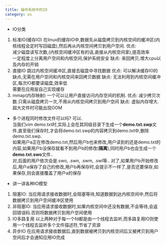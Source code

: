 ```yaml
---
title: 操作系统中的IO
category: os
---
```


- IO分类
1. 标准IO(缓存IO)
在linux的缓存IO中,数据先从磁盘拷贝到内核空间的缓冲区(内核线程会定时写回磁盘),然后再从内核空间拷贝到用户空间.
优点:  
减少磁盘读写次数,(内核空间缓冲区有的话,直接从内核空间拿),提高效率  
一定程度上分离用户空间和内核空间,保护系统安全
缺点: 
来回拷贝,增大cpu以及内存的开销
2. 直接IO
跳过内核空间缓冲区,直接去磁盘中寻找数据
优点: 
可以解决缓存IO的缺点,无需在用户空间和内核空间来回拷贝数据
缺点:
无法利用到内核空间缓冲区,每次IO都要读磁盘,效率低  
需要在应用层自己实现缓存
3. mmap(内存映射)
一个可以让用户直接访问内存空间的机制.
优点:
减少拷贝次数.只需从磁盘拷贝一次,不用从内核空间拷贝到用户空间
缺点: 
虚拟内存增大. 超大文件时可能出现OOM

- 多个进程同时修改文件可以吗?
可以.  
当我们vim demo.txt时,实际上会在其同级目录下生成一个**demo.txt.swp**文件,直至我们保存时,才会将demo.txt.swp的内容拷贝到demo.txt中,删除demo.txt.swp.  
如果用户a正在修改demo.txt,然后用户b也来修改,用户读到的还是demo.txt的内容,如果用户b没保存就看不到用户b的修改(**隔离**),同时用户b也会生成一个**demo.txt.swo**文件..  
对,后面的用户依次会是.swo, .swn, .swm, .swl等..
对了,如果用户b开始修改后,用户a保存了自己的修改,用户b再保存时,会提示不一样了,是否还要保存,如果保存,则会直接覆盖了用户a的保存

- 讲一讲各种IO模型
1. 阻塞IO:
当应用请求接收数据时,会阻塞等待,知道数据到达内核空间中,然后将数据拷贝到用户空间缓冲区使用
2. 非阻塞IO:
当应用请求接收数据时,如果内核空间中还没有数据,不会等待,会返回错误码.否则将数据拷贝到用户空间使用
3. IO多路复用
以上两种对于每一个fd都是由一个线程去监听,而多路复用IO则使用一个线程去监听多个文件描述符,节省了资源  
4. 异步IO
在应用请求接收数据后,直到数据被拷贝到内核空间后又被拷贝到用户空间后才会通知应用IO完成  
